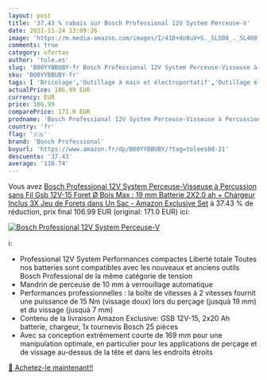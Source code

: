 ```yaml
---
layout: post
title: '37.43 % rabais sur Bosch Professional 12V System Perceuse-V'
date: 2021-11-24 13:09:26
image: 'https://m.media-amazon.com/images/I/41D+do8uV+S._SL500_._SL400_.jpg'
comments: true
category: ofertas
author: 'tole.es'
slug: 'B00YYBBUBY-fr Bosch Professional 12V System Perceuse-Visseuse à...'
sku: 'B00YYBBUBY-fr'
tags: [ 'Bricolage','Outillage à main et électroportatif','Outillage électroportatif','Perceuses','Perceuses combi','bosch professional', ]
actualPrice: 106.99 EUR
currency: EUR
price: 106.99
comparePrice: 171.0 EUR
prodname: 'Bosch Professional 12V System Perceuse-Visseuse à Percussion sans Fil Gsb 12V-15  Foret Ø Bois Max : 19 mm  Batterie 2X2.0 ah + Chargeur Inclus  3X Jeu de Forets  dans Un Sac  - Amazon Exclusive Set'
country: 'fr'
flag: '🇫🇷'
brand: 'Bosch Professional'
buyurl: 'https://www.amazon.fr/dp/B00YYBBUBY/?tag=tolees0d-21'
descuento: '37.43'
average: '110.74'
---
```


Vous avez [Bosch Professional 12V System Perceuse-Visseuse à Percussion sans Fil Gsb 12V-15  Foret Ø Bois Max : 19 mm  Batterie 2X2.0 ah + Chargeur Inclus  3X Jeu de Forets  dans Un Sac  - Amazon Exclusive Set](https://www.amazon.fr/dp/B00YYBBUBY/?tag=tolees0d-21)  à  37.43 % de réduction, prix final  106.99 EUR (original: 171.0 EUR) ici:

[![Bosch Professional 12V System Perceuse-V](https://m.media-amazon.com/images/I/41D+do8uV+S._SL500_._SL400_.jpg)](https://www.amazon.fr/dp/B00YYBBUBY/?tag=tolees0d-21)

ℹ️:

- Professional 12V System Performances compactes Liberté totale Toutes nos batteries sont compatibles avec les nouveaux et anciens outils Bosch Professional de la même catégorie de tension
- Mandrin de perceuse de 10 mm à verrouillage automatique
- Performances professionnelles : la boîte de vitesses à 2 vitesses fournit une puissance de 15 Nm (vissage doux) lors du perçage (jusquà 19 mm) et du vissage (jusquà 7 mm)
- Contenu de la livraison Amazon Exclusive: GSB 12V-15, 2x20 Ah batterie, chargeur, 1x tournevis Bosch 25 pièces
- Avec sa conception extrêmement courte de 169 mm pour une manipulation optimale, en particulier pour les applications de perçage et de vissage au-dessus de la tête et dans les endroits étroits

[🛒 Achetez-le maintenant!!](https://www.amazon.fr/dp/B00YYBBUBY/?tag=tolees0d-21)
